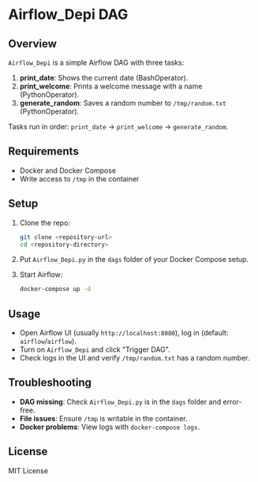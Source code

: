 # Airflow_Depi DAG

## Overview

`Airflow_Depi` is a simple Airflow DAG with three tasks:

1. **print_date**: Shows the current date (BashOperator).
2. **print_welcome**: Prints a welcome message with a name (PythonOperator).
3. **generate_random**: Saves a random number to `/tmp/random.txt` (PythonOperator).

Tasks run in order: `print_date` → `print_welcome` → `generate_random`.

## Requirements

- Docker and Docker Compose
- Write access to `/tmp` in the container

## Setup

1. Clone the repo:

   ```bash
   git clone <repository-url>
   cd <repository-directory>
   ```
2. Put `Airflow_Depi.py` in the `dags` folder of your Docker Compose setup.
3. Start Airflow:

   ```bash
   docker-compose up -d
   ```

## Usage

- Open Airflow UI (usually `http://localhost:8080`), log in (default: `airflow`/`airflow`).
- Turn on `Airflow_Depi` and click "Trigger DAG".
- Check logs in the UI and verify `/tmp/random.txt` has a random number.

## Troubleshooting

- **DAG missing**: Check `Airflow_Depi.py` is in the `dags` folder and error-free.
- **File issues**: Ensure `/tmp` is writable in the container.
- **Docker problems**: View logs with `docker-compose logs`.

## License

MIT License